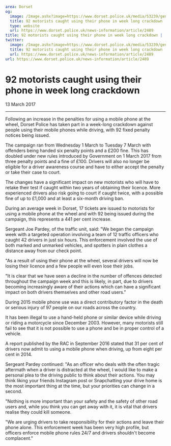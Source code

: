```yaml
area: Dorset
og:
  image: /Image.ashx?image=https://www.dorset.police.uk/media/53239/general-info-2-no-date-social-media.jpg&amp;amp;width=150
  title: 92 motorists caught using their phone in week long crackdown
  type: website
  url: https://www.dorset.police.uk/news-information/article/2489
title: 92 motorists caught using their phone in week long crackdown |
twitter:
  image: /Image.ashx?image=https://www.dorset.police.uk/media/53239/general-info-2-no-date-social-media.jpg&amp;amp;width=150
  title: 92 motorists caught using their phone in week long crackdown
  url: https://www.dorset.police.uk/news-information/article/2489
url: https://www.dorset.police.uk/news-information/article/2489
```

# 92 motorists caught using their phone in week long crackdown

13 March 2017

* * *

Following an increase in the penalties for using a mobile phone at the wheel, Dorset Police has taken part in a week-long crackdown against people using their mobile phones while driving, with 92 fixed penalty notices being issued.

The campaign ran from Wednesday 1 March to Tuesday 7 March with offenders being handed six penalty points and a £200 fine. This has doubled under new rules introduced by Government on 1 March 2017 from three penalty points and a fine of £100\. Drivers will also no longer be eligible for a driver awareness course and have to either accept the penalty or take their case to court.

The changes have a significant impact on new motorists who will have to retake their test if caught within two years of obtaining their licence. More experienced drivers also risk going to court if caught twice, with a possible fine of up to £1,000 and at least a six-month driving ban.

During an average week in Dorset, 17 tickets are issued to motorists for using a mobile phone at the wheel and with 92 being issued during the campaign, this represents a 441 per cent increase.

Sergeant Joe Pardey, of the traffic unit, said: "We began the campaign week with a targeted operation involving a team of 12 traffic officers who caught 42 drivers in just six hours. This enforcement involved the use of both marked and unmarked vehicles, and spotters in plain clothes a distance away from our check point.

"As a result of using their phone at the wheel, several drivers will now be losing their licence and a few people will even lose their jobs.

"It is clear that we have seen a decline in the number of offences detected throughout the campaign week and this is likely, in part, due to drivers becoming increasingly aware of their actions which can have a significant impact on both drivers themselves and other road users."

During 2015 mobile phone use was a direct contributory factor in the death or serious injury of 97 people on our roads across the country.

It has been illegal to use a hand-held phone or similar device while driving or riding a motorcycle since December 2003. However, many motorists still fail to see that it is not possible to use a phone and be in proper control of a vehicle.

A report published by the RAC in September 2016 stated that 31 per cent of drivers now admit to using a mobile phone when driving, up from eight per cent in 2014.

Sergeant Pardey continued: "As an officer who deals with the often tragic aftermath when a driver is distracted at the wheel, I would like to make a personal plea to the driving public to think about their actions. You may think liking your friends Instagram post or Snapchatting your drive home is the most important thing at the time, but your priorities can change in a second.

"Nothing is more important than your safety and the safety of other road users and, while you think you can get away with it, it is vital that drivers realise they could kill someone.

"We are urging drivers to take responsibility for their actions and leave their phone alone. This enforcement week has been very high profile, but officers enforce mobile phone rules 24/7 and drivers shouldn't become complacent."
